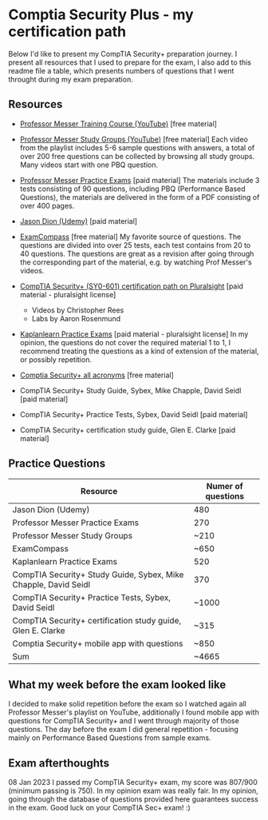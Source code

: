 # Comptia Security Plus - my certification path
Below I'd like to present my CompTIA Security+ preparation journey. I present all resources that I used to prepare for the exam, I also add to this readme file a table, which presents numbers of questions that I went throught during my exam preparation.


## Resources
- [Professor Messer Training Course (YouTube)](https://www.youtube.com/watch?v=9NE33fpQuw8&list=PLG49S3nxzAnkL2ulFS3132mOVKuzzBxA8) [free material]

- [Professor Messer Study Groups (YouTube)](https://www.youtube.com/watch?v=0OxDlGrb4jw&list=PLG49S3nxzAnnjucQ18QzbCrv-er2zH7d9) [free material]
Each video from the playlist includes 5-6 sample questions with answers, a total of over 200 free questions can be collected by browsing all study groups. Many videos start with one PBQ question.

- [Professor Messer Practice Exams](https://www.professormesser.com/sy0-601-success-bundle/) [paid material]
The materials include 3 tests consisting of 90 questions, including PBQ (Performance Based Questions), the materials are delivered in the form of a PDF consisting of over 400 pages.


- [Jason Dion (Udemy)](https://www.udemy.com/course/security-601-exams/) [paid material]
- [ExamCompass](https://www.examcompass.com/comptia/security-plus-certification/free-security-plus-practice-tests) [free material]
My favorite source of questions. The questions are divided into over 25 tests, each test contains from 20 to 40 questions. The questions are great as a revision after going through the corresponding part of the material, e.g. by watching Prof Messer's videos.
  
- [CompTIA Security+ (SY0-601) certification path on Pluralsight](https://app.pluralsight.com/paths/certificate/comptia-security-sy0-601) [paid material - pluralsight license]
    - Videos by Christopher Rees
    - Labs by Aaron Rosenmund
- [Kaplanlearn Practice Exams](https://www.kaplanlearn.com/education/offeringdashboard/index/a7c17619a7d480c27e99d7c901edb585) [paid material - pluralsight license]
In my opinion, the questions do not cover the required material 1 to 1, I recommend treating the questions as a kind of extension of the material, or possibly repetition.
  
- [Comptia Security+ all acronyms](https://www.youtube.com/watch?v=GBHim0-CyzU) [free material]
- CompTIA Security+ Study Guide, Sybex, Mike Chapple, David Seidl [paid material]
- CompTIA Security+ Practice Tests, Sybex, David Seidl [paid material]
- CompTIA Security+ certification study guide, Glen E. Clarke [paid material]

 ## Practice Questions
 
| Resource    | Numer of questions |
| ----------- | ----------- |
| Jason Dion (Udemy)      | 480       |
| Professor Messer Practice Exams   | 270        |
| Professor Messer Study Groups   | ~210       |
| ExamCompass   | ~650        |
| Kaplanlearn Practice Exams   | 520       |
| CompTIA Security+ Study Guide, Sybex, Mike Chapple, David Seidl   | 370        |
| CompTIA Security+ Practice Tests, Sybex, David Seidl   | ~1000        |
| CompTIA Security+ certification study guide, Glen E. Clarke   | ~315       |
| Comptia Security+ mobile app with questions   | ~850       |
| Sum   | ~4665       |

## What my week before the exam looked like
I decided to make solid repetition before the exam so I watched again all Professor Messer's playlist on YouTube, additionally I found mobile app with questions for CompTIA Security+ and I went through majority of those questions. The day before the exam I did general repetition - focusing mainly on Performance Based Questions from sample exams.

## Exam afterthoughts
08 Jan 2023 I passed my CompTIA Security+ exam, my score was 807/900 (minimum passing is 750). In my opinion exam was really fair. In my opinion, going through the database of questions provided here guarantees success in the exam. Good luck on your CompTIA Sec+ exam! :)


